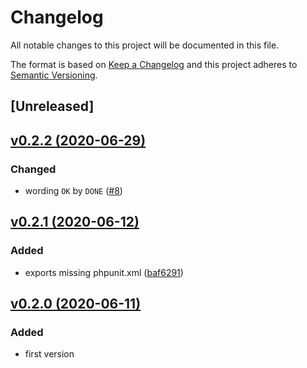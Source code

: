 # Changelog
All notable changes to this project will be documented in this file.

The format is based on [Keep a Changelog](http://keepachangelog.com/)
and this project adheres to [Semantic Versioning](http://semver.org/).

## [Unreleased]

## [v0.2.2 (2020-06-29)](https://github.com/pestphp/pest-plugin-init/compare/v0.2.1...v0.2.2)
### Changed
- wording `OK` by `DONE` ([#8](https://github.com/pestphp/pest-plugin-init/pull/8))

## [v0.2.1 (2020-06-12)](https://github.com/pestphp/pest-plugin-init/compare/v0.2.0...v0.2.1)
### Added
- exports missing phpunit.xml ([baf6291](https://github.com/pestphp/pest-plugin-init/commit/baf629129b3181e40cf2560362ac34acd712e4ff))

## [v0.2.0 (2020-06-11)](https://github.com/pestphp/pest-plugin-init/commit/e70c84c7a199a21b819b01044d103de27a10a906)
### Added
- first version
